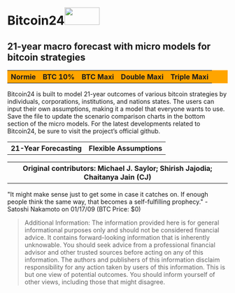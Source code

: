 # Bitcoin24<img src="https://github.com/bitcoin-model/bitcoin_model/blob/main/bitcoin.png" width="80" height="40">

## 21-year macro forecast with micro models for bitcoin strategies
<table style="background-color: orange;">
  <tr>
    <th>Normie</th>
    <th>BTC 10%</th>
    <th>BTC Maxi</th>
    <th>Double Maxi</th>
    <th>Triple Maxi</th>
  </tr>
</table>

Bitcoin24 is built to model 21-year outcomes of various bitcoin strategies by individuals, corporations, institutions, and nations states. The users can input their own assumptions, making it a model that everyone wants to use. Save the file to update the scenario comparison charts in the bottom section of the micro models. For the latest developments related to Bitcoin24, be sure to visit the project’s official github.

<table>
  <tr>
    <th>21-Year Forecasting</th>
    <th>Flexible Assumptions</th>
  </tr>
</table>

<table>
  <tr>
    <th>Original contributors: Michael J. Saylor; Shirish Jajodia; Chaitanya Jain (CJ)</th>
  </tr>
</table>

"It might make sense just to get some in case it catches on. If enough people think the same way, that becomes a self-fulfilling prophecy." - Satoshi Nakamoto on 01/17/09 (BTC Price: $0)

>Additional Information:  The information provided here is for general informational purposes only and should not be considered financial advice. It contains forward-looking information that is inherently unknowable. You should seek advice from a professional financial advisor and other trusted sources before acting on any of this information. The authors and publishers of this information disclaim responsibility for any action taken by users of this information.  This is but one view of potential outcomes. You should inform yourself of other views, including those that might disagree.  
